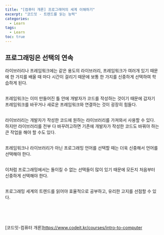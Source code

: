 ```yaml
---
title: "[컴퓨터 개론] 프로그래머의 세계 이해하기"
excerpt: "코드잇 - 트렌드를 읽는 능력"
categories: 
  - Learn
tags: 
  - Learn
toc: true
---
```



## 프로그래밍은 선택의 연속

라이브러리나 프레임워크에는 같은 용도의 라이브러리, 프레임워크가 여러개 있기 때문에 한 가지를 배울 때 마다 시간이 걸리기 때문에 보통 한 가지를 신중하게 선택하여 학습하게 된다.<br>
<br>

프레임워크는 이미 만들어진 틀 안에 개발자가 코드를 작성하는 것이기 때문에 갑자기 프레임워크를 바꾸거나 새로운 프레임워크와 연결하는 것이 굉장히 힘들다.<br>
<br>

라이브러리는 개발자가 작성한 코드에 원하는 라이브러리를 가져와서 사용할 수 있다. 하지만 라이브러리를 전부 다 바꾸려고하면 기존에 개발자가 작성한 코드도 바꿔야 하는 큰 작업을 해야 할 수도 있다.<br>
<br>

프레임워크나 라이브러리가 아닌 프로그래밍 언어를 선택할 때는 더욱 신중해서 언어를 선택해야 한다.<br>
<br>

이처럼 프로그래밍에서는 돌이킬 수 없는 선택들이 많이 있기 때문에 모든지 처음부터 신중하게 선택해야 한다.<br>
<br>

프로그래밍 세계의 트렌드를 읽어야 효율적으로 공부하고, 유리한 고지를 선점할 수 있다.<br>

<br>
<br><br>



[코드잇-컴퓨터 개론]<https://www.codeit.kr/courses/intro-to-computer>